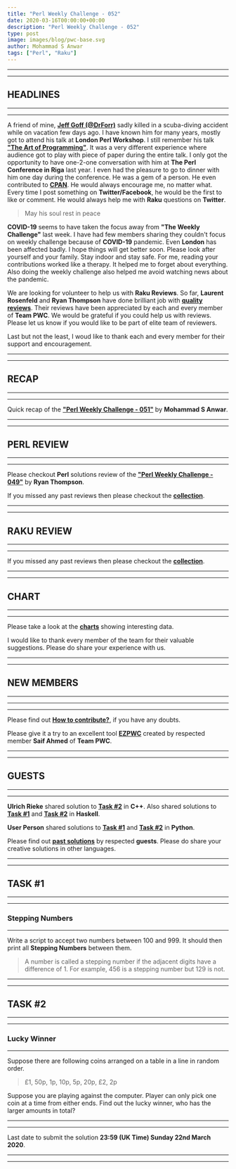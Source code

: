 ```yaml
---
title: "Perl Weekly Challenge - 052"
date: 2020-03-16T00:00:00+00:00
description: "Perl Weekly Challenge - 052"
type: post
image: images/blog/pwc-base.svg
author: Mohammad S Anwar
tags: ["Perl", "Raku"]
---
```

***
***

## HEADLINES

***
***

A friend of mine, **[Jeff Goff (@DrForr)](https://twitter.com/DrForr)** sadly killed in a scuba-diving accident while on vacation few days ago. I have known him for many years, mostly got to attend his talk at **London Perl Workshop**. I still remember his talk **["The Art of Programming"](http://act.yapc.eu/lpw2017/talk/7257)**. It was a very different experience where audience got to play with piece of paper during the entire talk. I only got the opportunity to have one-2-one conversation with him at **The Perl Conference in Riga** last year. I even had the pleasure to go to dinner with him one day during the conference. He was a gem of a person. He even contributed to **[CPAN](https://metacpan.org/author/JGOFF)**. He would always encourage me, no matter what. Every time I post something on **Twitter/Facebook**, he would be the first to like or comment. He would always help me with **Raku** questions on **Twitter**.

> May his soul rest in peace

**COVID-19** seems to have taken the focus away from **"The Weekly Challenge"** last week. I have had few members sharing they couldn't focus on weekly challenge because of **COVID-19** pandemic. Even **London** has been affected badly. I hope things will get better soon. Please look after yourself and your family. Stay indoor and stay safe. For me, reading your contributions worked like a therapy. It helped me to forget about everything. Also doing the weekly challenge also helped me avoid watching news about the pandemic.

We are looking for volunteer to help us with **Raku Reviews**. So far, **Laurent Rosenfeld** and **Ryan Thompson** have done brilliant job with **[quality reviews](/p6-reviews)**. Their reviews have been appreciated by each and every member of **Team PWC**. We would be grateful if you could help us with reviews. Please let us know if you would like to be part of elite team of reviewers.

Last but not the least, I woud like to thank each and every member for their support and encouragement.

***
***

## RECAP

***
***

Quick recap of the [**"Perl Weekly Challenge - 051"**](/blog/recap-challenge-051) by **Mohammad S Anwar**.

***
***

## PERL REVIEW

***
***

Please checkout **Perl** solutions review of the [**"Perl Weekly Challenge - 049"**](/blog/review-challenge-049) by **Ryan Thompson**.

If you missed any past reviews then please checkout the [**collection**](/p5-reviews).

***
***

## RAKU REVIEW

***
***

If you missed any past reviews then please checkout the [**collection**](/p6-reviews).

***
***

## CHART

***
***

Please take a look at the [**charts**](/chart) showing interesting data.

I would like to thank every member of the team for their valuable suggestions. Please do share your experience with us.

***
***

## NEW MEMBERS

***
***


***

Please find out [**How to contribute?**](/blog/how-to-contribute), if you have any doubts.

Please give it a try to an excellent tool [**EZPWC**](https://github.com/saiftynet/EZPWC) created by respected member **Saif Ahmed** of **Team PWC**.

***
***

## GUESTS

***
***

**Ulrich Rieke** shared solution to [**Task #2**](https://github.com/manwar/perlweeklychallenge-club/blob/master/challenge-051/ulrich-rieke/cpp/ch-2.cpp) in **C++**. Also shared solutions to [**Task #1**](https://github.com/manwar/perlweeklychallenge-club/blob/master/challenge-051/ulrich-rieke/haskell/ch-1.hs) and [**Task #2**](https://github.com/manwar/perlweeklychallenge-club/blob/master/challenge-051/ulrich-rieke/haskell/ch-2.hs) in **Haskell**.

**User Person** shared solutions to [**Task #1**](https://github.com/manwar/perlweeklychallenge-club/blob/master/challenge-051/user-person/python/ch-1.py) and [**Task #2**](https://github.com/manwar/perlweeklychallenge-club/blob/master/challenge-051/user-person/python/ch-2.py) in **Python**.

Please find out [**past solutions**](/blog/guest-contribution) by respected **guests**. Please do share your creative solutions in other languages.

***
***

## TASK #1

***
***

### Stepping Numbers

***

Write a script to accept two numbers between 100 and 999. It should then print all **Stepping Numbers** between them.

> A number is called a stepping number if the adjacent digits have a difference of 1. For example, 456 is a stepping number but 129 is not.

***
***

## TASK #2

***
***

### Lucky Winner

***

Suppose there are following coins arranged on a table in a line in random order.

> £1, 50p, 1p, 10p, 5p, 20p, £2, 2p

Suppose you are playing against the computer. Player can only pick one coin at a time from either ends. Find out the lucky winner, who has the larger amounts in total?

***
***

Last date to submit the solution **23:59 (UK Time) Sunday 22nd March 2020**.

***
***
